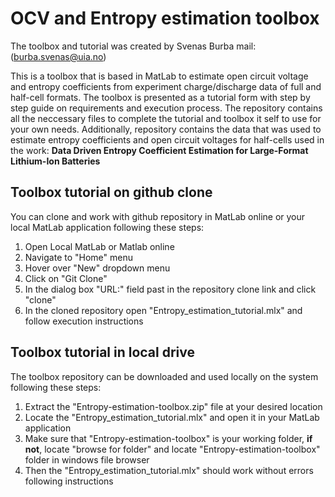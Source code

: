 # OCV and Entropy estimation toolbox
The toolbox and tutorial was created by Svenas Burba mail:(burba.svenas@uia.no)

This is a toolbox that is based in MatLab to estimate open circuit voltage and entropy coefficients from experiment charge/discharge data of full and half-cell formats. The toolbox is presented as a tutorial form with step by step guide on requirements and execution process. The repository contains all the neccessary files to complete the tutorial and toolbox it self to use for your own needs. Additionally, repository contains the data that was used to estimate entropy coefficients and open circuit voltages for half-cells used in the work: **Data Driven Entropy Coefficient Estimation for Large-Format Lithium-Ion Batteries**  

## Toolbox tutorial on github clone

You can clone and work with github repository in MatLab online or your local MatLab application following these steps:

1. Open Local MatLab or Matlab online
2. Navigate to "Home" menu
3. Hover over "New" dropdown menu
4. Click on "Git Clone"
5. In the dialog box "URL:" field past in the repository clone link and click "clone"
6. In the cloned repository open "Entropy_estimation_tutorial.mlx" and follow execution instructions 


## Toolbox tutorial in local drive

The toolbox repository can be downloaded and used locally on the system following these steps:
1. Extract the "Entropy-estimation-toolbox.zip" file at your desired location
2. Locate the "Entropy_estimation_tutorial.mlx" and open it in your MatLab application
3. Make sure that "Entropy-estimation-toolbox" is your working folder, **if not**, locate "browse for folder" and locate "Entropy-estimation-toolbox" folder in windows file browser
4. Then the "Entropy_estimation_tutorial.mlx" should work without errors following instructions
